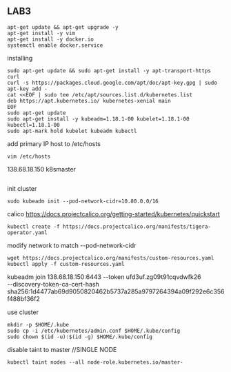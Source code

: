 ## LAB3

```
apt-get update && apt-get upgrade -y
apt-get install -y vim
apt-get install -y docker.io
systemctl enable docker.service
```

installing 
```
sudo apt-get update && sudo apt-get install -y apt-transport-https curl
curl -s https://packages.cloud.google.com/apt/doc/apt-key.gpg | sudo apt-key add -
cat <<EOF | sudo tee /etc/apt/sources.list.d/kubernetes.list
deb https://apt.kubernetes.io/ kubernetes-xenial main
EOF
sudo apt-get update
sudo apt-get install -y kubeadm=1.18.1-00 kubelet=1.18.1-00 kubectl=1.18.1-00
sudo apt-mark hold kubelet kubeadm kubectl
```
add primary IP host to /etc/hosts
```
vim /etc/hosts
```
138.68.18.150 k8smaster
```
```
init cluster
```
sudo kubeadm init --pod-network-cidr=10.80.0.0/16

```
calico
https://docs.projectcalico.org/getting-started/kubernetes/quickstart
```
kubectl create -f https://docs.projectcalico.org/manifests/tigera-operator.yaml
```
modify network to match --pod-network-cidr
```
wget https://docs.projectcalico.org/manifests/custom-resources.yaml
kubectl apply -f custom-resources.yaml
```
kubeadm join 138.68.18.150:6443 --token ufd3uf.zg09t91cqvdwfk26 \
    --discovery-token-ca-cert-hash sha256:1d4477ab69d9050820462b5737a285a9797264394a09f292e6c356f488bf36f2 

use cluster
```
mkdir -p $HOME/.kube
sudo cp -i /etc/kubernetes/admin.conf $HOME/.kube/config
sudo chown $(id -u):$(id -g) $HOME/.kube/config

```

disable taint to master //SINGLE NODE
```
kubectl taint nodes --all node-role.kubernetes.io/master-

```